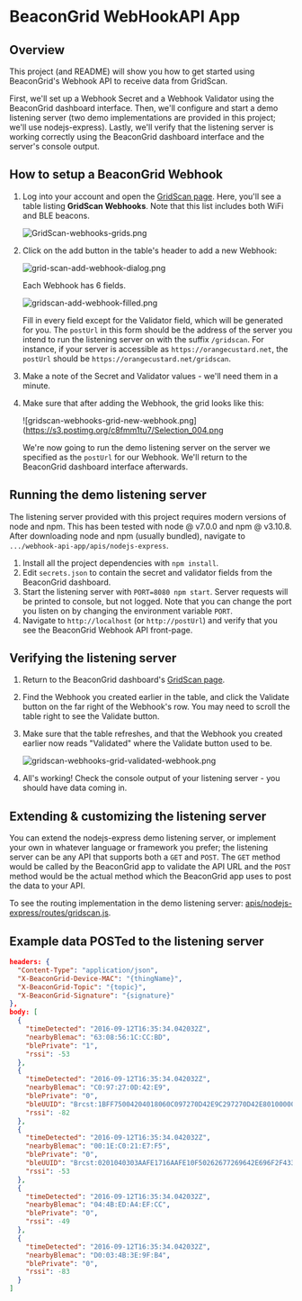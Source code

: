 # BeaconGrid WebHookAPI App

## Overview
This project (and README) will show you how to get started using BeaconGrid's
Webhook API to receive data from GridScan.

First, we'll set up a Webhook Secret and a Webhook Validator using the
BeaconGrid dashboard interface. Then, we'll configure and start a demo listening
server (two demo implementations are provided in this project; we'll use
nodejs-express). Lastly, we'll verify that the listening server is working
correctly using the BeaconGrid dashboard interface and the server's console
output.

## How to setup a BeaconGrid Webhook
1. Log into your account and open the [GridScan page](https://dashboard.beacongrid.com/#/GridScans).
    Here, you'll see a table listing **GridScan Webhooks**. Note that this
    list includes both WiFi and BLE beacons.

    ![GridScan-webhooks-grids.png](https://s16.postimg.org/ejnb0p7mr/Selection_001.png)

2. Click on the add button in the table's header to add a new Webhook:

    ![grid-scan-add-webhook-dialog.png](https://s16.postimg.org/3y3fop1b9/Selection_002.png)

    Each Webhook has 6 fields.

    ![gridscan-add-webhook-filled.png](https://s16.postimg.org/ggk159yat/Selection_005.png)

    Fill in every field except for the Validator field, which will be generated
    for you. The `postUrl` in this form should be the address of the server you
    intend to run the listening server on with the suffix `/gridscan`. For
    instance, if your server is accessible as `https://orangecustard.net`, the
    `postUrl` should be `https://orangecustard.net/gridscan`.

4. Make a note of the Secret and Validator values - we'll need them in a minute.

5. Make sure that after adding the Webhook, the grid looks like this:

    ![gridscan-webhooks-grid-new-webhook.png](https://s3.postimg.org/c8fmm1tu7/Selection_004.png

    We're now going to run the demo listening server on the server we specified
    as the `postUrl` for our Webhook. We'll return to the BeaconGrid dashboard
    interface afterwards.

## Running the demo listening server
The listening server provided with this project requires modern versions of
node and npm. This has been tested with node @ v7.0.0 and npm @ v3.10.8. After
downloading node and npm (usually bundled), navigate to
`.../webhook-api-app/apis/nodejs-express`.

1. Install all the project dependencies with `npm install`.
2. Edit `secrets.json` to contain the secret and validator fields from the
BeaconGrid dashboard.
2. Start the listening server with `PORT=8080 npm start`. Server requests will
be printed to console, but not logged. Note that you can change the port you
listen on by changing the environment variable `PORT`.
3. Navigate to `http://localhost` (or `http://postUrl`) and verify that you see the
BeaconGrid Webhook API front-page.

## Verifying the listening server
1. Return to the BeaconGrid dashboard's
[GridScan page](https://dashboard.beacongrid.com/#/webhooks).
2. Find the Webhook you created earlier in the table, and click the Validate
button on the far right of the Webhook's row. You may need to scroll the table
right to see the Validate button.
3. Make sure that the table refreshes, and that the Webhook you created earlier now
reads "Validated" where the Validate button used to be.

    ![gridscan-webhooks-grid-validated-webhook.png](https://s16.postimg.org/g52ksihur/Selection_006.png)

4. All's working! Check the console output of your listening server - you should
have data coming in.

## Extending & customizing the listening server
You can extend the nodejs-express demo listening server, or implement your own
in whatever language or framework you prefer; the listening server can be any
API that supports both a `GET` and `POST`. The `GET` method would be called by
the BeaconGrid app to validate the API URL and the `POST` method would be the
actual method which the BeaconGrid app uses to post the data to your API.

To see the routing implementation in the demo listening server: [apis/nodejs-express/routes/gridscan.js](https://github.com/BeaconGrid/webhook-api-app/blob/master/apis/nodejs-express/routes/gridscan.js).

## Example data POSTed to the listening server
```json
headers: {
  "Content-Type": "application/json",
  "X-BeaconGrid-Device-MAC": "{thingName}",
  "X-BeaconGrid-Topic": "{topic}",
  "X-BeaconGrid-Signature": "{signature}"
},
body: [
  {
    "timeDetected": "2016-09-12T16:35:34.042032Z",
    "nearbyBlemac": "63:08:56:1C:CC:BD",
    "blePrivate": "1",
    "rssi": -53
  },
  {
    "timeDetected": "2016-09-12T16:35:34.042032Z",
    "nearbyBlemac": "C0:97:27:0D:42:E9",
    "blePrivate": "0",
    "bleUUID": "Brcst:1BFF75004204018060C097270D42E9C297270D42E801000000000000",
    "rssi": -82
  },
  {
    "timeDetected": "2016-09-12T16:35:34.042032Z",
    "nearbyBlemac": "00:1E:C0:21:E7:F5",
    "blePrivate": "0",
    "bleUUID": "Brcst:0201040303AAFE1716AAFE10F50262677269642E696F2F4335767275533865",
    "rssi": -53
  },
  {
    "timeDetected": "2016-09-12T16:35:34.042032Z",
    "nearbyBlemac": "04:4B:ED:A4:EF:CC",
    "blePrivate": "0",
    "rssi": -49
  },
  {
    "timeDetected": "2016-09-12T16:35:34.042032Z",
    "nearbyBlemac": "D0:03:4B:3E:9F:B4",
    "blePrivate": "0",
    "rssi": -83
  }
]
```
